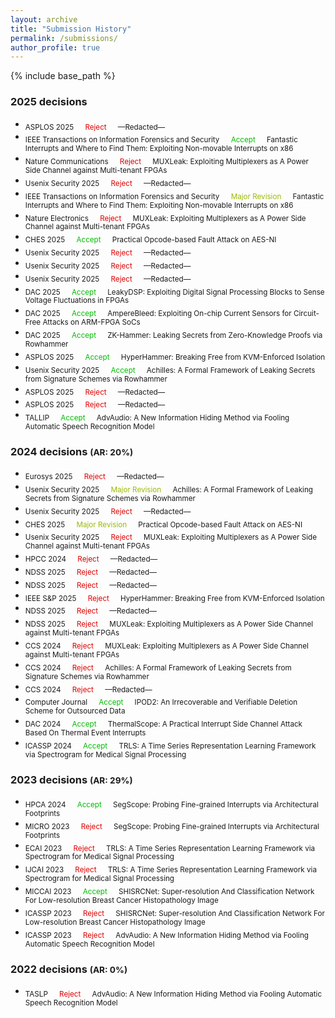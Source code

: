 ```yaml
---
layout: archive
title: "Submission History"
permalink: /submissions/
author_profile: true
---
```


{% include base_path %}
### 2025 decisions
- <sub> ASPLOS 2025 &emsp; <font color="#dd0000">Reject</font> &emsp; —Redacted—
- <sub> IEEE Transactions on Information Forensics and Security &emsp; <font color="#00bb00">Accept</font> &emsp; Fantastic Interrupts and Where to Find Them: Exploiting Non-movable Interrupts on x86
- <sub> Nature Communications &emsp; <font color="#dd0000">Reject</font> &emsp; MUXLeak: Exploiting Multiplexers as A Power Side Channel against Multi-tenant FPGAs
- <sub> Usenix Security 2025 &emsp; <font color="#dd0000">Reject</font> &emsp; —Redacted—
- <sub> IEEE Transactions on Information Forensics and Security &emsp; <font color="#99bb00">Major Revision</font> &emsp; Fantastic Interrupts and Where to Find Them: Exploiting Non-movable Interrupts on x86
- <sub> Nature Electronics &emsp; <font color="#dd0000">Reject</font> &emsp; MUXLeak: Exploiting Multiplexers as A Power Side Channel against Multi-tenant FPGAs
- <sub> CHES 2025 &emsp; <font color="#00bb00">Accept</font> &emsp; Practical Opcode-based Fault Attack on AES-NI<br/>
- <sub> Usenix Security 2025 &emsp; <font color="#dd0000">Reject</font> &emsp; —Redacted—
- <sub> Usenix Security 2025 &emsp; <font color="#dd0000">Reject</font> &emsp; —Redacted—
- <sub> Usenix Security 2025 &emsp; <font color="#dd0000">Reject</font> &emsp; —Redacted—
- <sub> DAC 2025 &emsp; <font color="#00bb00">Accept</font> &emsp; LeakyDSP: Exploiting Digital Signal Processing Blocks to Sense Voltage Fluctuations in FPGAs<br/>
- <sub> DAC 2025 &emsp; <font color="#00bb00">Accept</font> &emsp; AmpereBleed: Exploiting On-chip Current Sensors for Circuit-Free Attacks on ARM-FPGA SoCs<br/>
- <sub> DAC 2025 &emsp; <font color="#00bb00">Accept</font> &emsp; ZK-Hammer: Leaking Secrets from Zero-Knowledge Proofs via Rowhammer<br/>
- <sub> ASPLOS 2025 &emsp; <font color="#00bb00">Accept</font> &emsp; HyperHammer: Breaking Free from KVM-Enforced Isolation
- <sub> Usenix Security 2025 &emsp; <font color="#00bb00">Accept</font> &emsp; Achilles: A Formal Framework of Leaking Secrets from Signature Schemes via Rowhammer<br/>
- <sub> ASPLOS 2025 &emsp; <font color="#dd0000">Reject</font> &emsp; —Redacted—
- <sub> ASPLOS 2025 &emsp; <font color="#dd0000">Reject</font> &emsp; —Redacted—
- <sub> TALLIP &emsp; <font color="#00bb00">Accept</font> &emsp; AdvAudio: A New Information Hiding Method via Fooling Automatic Speech Recognition Model<br/>

### 2024 decisions <small>(AR: 20%)</small>
- <sub> Eurosys 2025 &emsp; <font color="#dd0000">Reject</font> &emsp; —Redacted—
- <sub> Usenix Security 2025 &emsp; <font color="#99bb00">Major Revision</font> &emsp; Achilles: A Formal Framework of Leaking Secrets from Signature Schemes via Rowhammer<br/>
- <sub> Usenix Security 2025 &emsp; <font color="#dd0000">Reject</font> &emsp; —Redacted—
- <sub> CHES 2025 &emsp; <font color="#99bb00">Major Revision</font> &emsp; Practical Opcode-based Fault Attack on AES-NI<br/>
- <sub> Usenix Security 2025 &emsp; <font color="#dd0000">Reject</font> &emsp; MUXLeak: Exploiting Multiplexers as A Power Side Channel against Multi-tenant FPGAs
- <sub> HPCC 2024 &emsp; <font color="#dd0000">Reject</font> &emsp; —Redacted—
- <sub> NDSS 2025 &emsp; <font color="#dd0000">Reject</font> &emsp; —Redacted—
- <sub> NDSS 2025 &emsp; <font color="#dd0000">Reject</font> &emsp; —Redacted—
- <sub> IEEE S&P 2025 &emsp; <font color="#dd0000">Reject</font> &emsp; HyperHammer: Breaking Free from KVM-Enforced Isolation<br/>
- <sub> NDSS 2025 &emsp; <font color="#dd0000">Reject</font> &emsp; —Redacted—
- <sub> NDSS 2025 &emsp; <font color="#dd0000">Reject</font> &emsp; MUXLeak: Exploiting Multiplexers as A Power Side Channel against Multi-tenant FPGAs
- <sub> CCS 2024 &emsp; <font color="#dd0000">Reject</font> &emsp; MUXLeak: Exploiting Multiplexers as A Power Side Channel against Multi-tenant FPGAs
- <sub> CCS 2024 &emsp; <font color="#dd0000">Reject</font> &emsp; Achilles: A Formal Framework of Leaking Secrets from Signature Schemes via Rowhammer
- <sub> CCS 2024 &emsp; <font color="#dd0000">Reject</font> &emsp; —Redacted—
- <sub> Computer Journal &emsp; <font color="#00bb00">Accept</font> &emsp; IPOD2: An Irrecoverable and Verifiable Deletion Scheme for Outsourced Data<br/>
- <sub> DAC 2024 &emsp; <font color="#00bb00">Accept</font> &emsp; ThermalScope: A Practical Interrupt Side Channel Attack Based On Thermal Event Interrupts<br/>
- <sub> ICASSP 2024 &emsp; <font color="#00bb00">Accept</font> &emsp; TRLS: A Time Series Representation Learning Framework via Spectrogram for Medical Signal Processing<br/>

### 2023 decisions <small>(AR: 29%)</small>
- <sub> HPCA 2024 &emsp; <font color="#00bb00">Accept</font> &emsp; SegScope: Probing Fine-grained Interrupts via Architectural Footprints<br/>
- <sub> MICRO 2023 &emsp; <font color="#dd0000">Reject</font> &emsp; SegScope: Probing Fine-grained Interrupts via Architectural Footprints<br/>
- <sub> ECAI 2023 &emsp; <font color="#dd0000">Reject</font> &emsp; TRLS: A Time Series Representation Learning Framework via Spectrogram for Medical Signal Processing<br/>
- <sub> IJCAI 2023 &emsp; <font color="#dd0000">Reject</font> &emsp; TRLS: A Time Series Representation Learning Framework via Spectrogram for Medical Signal Processing<br/>
- <sub> MICCAI 2023 &emsp; <font color="#00bb00">Accept</font> &emsp; SHISRCNet: Super-resolution And Classification Network For Low-resolution Breast Cancer Histopathology Image<br/>
- <sub> ICASSP 2023 &emsp; <font color="#dd0000">Reject</font> &emsp; SHISRCNet: Super-resolution And Classification Network For Low-resolution Breast Cancer Histopathology Image<br/>
- <sub> ICASSP 2023 &emsp; <font color="#dd0000">Reject</font> &emsp; AdvAudio: A New Information Hiding Method via Fooling Automatic Speech Recognition Model<br/>

### 2022 decisions <small>(AR: 0%)</small>
- <sub> TASLP &emsp; <font color="#dd0000">Reject</font> &emsp; AdvAudio: A New Information Hiding Method via Fooling Automatic Speech Recognition Model<br/>

